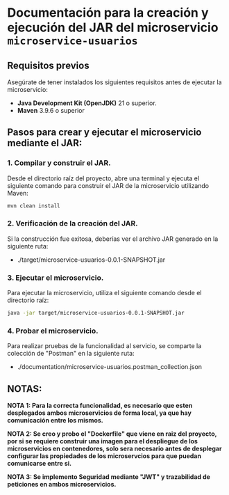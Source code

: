 # Documentación para la creación y ejecución del JAR del microservicio `microservice-usuarios`

## Requisitos previos

Asegúrate de tener instalados los siguientes requisitos antes de ejecutar la microservicio:

- **Java Development Kit (OpenJDK)** 21 o superior.
- **Maven** 3.9.6  o superior

## Pasos para crear y ejecutar el microservicio mediante el JAR:

### 1. Compilar y construir el JAR.
Desde el directorio raíz del proyecto, abre una terminal y ejecuta el siguiente comando para construir el JAR de la microservicio utilizando Maven:

```bash
mvn clean install
```

### 2. Verificación de la creación del JAR.
Si la construcción fue exitosa, deberías ver el archivo JAR generado en la siguiente ruta:

- ./target/microservice-usuarios-0.0.1-SNAPSHOT.jar

### 3. Ejecutar el microservicio.
Para ejecutar la microservicio, utiliza el siguiente comando desde el directorio raíz:

```bash
java -jar target/microservice-usuarios-0.0.1-SNAPSHOT.jar
```

### 4. Probar el microservicio.
Para realizar pruebas de la funcionalidad al servicio, se comparte la colección de "Postman" en la siguiente ruta:

- ./documentation/microservice-usuarios.postman_collection.json

## NOTAS:

**NOTA 1: Para la correcta funcionalidad, es necesario que esten desplegados ambos microservicios de forma local, ya que hay comunicación entre los mismos.**

**NOTA 2: Se creo y probo el "Dockerfile" que viene en raiz del proyecto, por si se requiere construir una imagen para el despliegue de los microservicios en contenedores, solo sera necesario antes de desplegar configurar las propiedades de los microservcios para que puedan comunicarse entre si.**

**NOTA 3: Se implemento Seguridad mediante "JWT" y trazabilidad de peticiones en ambos microservicios.**